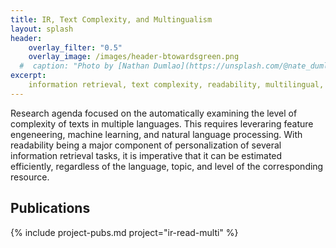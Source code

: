 ```yaml
---
title: IR, Text Complexity, and Multingualism
layout: splash
header:
    overlay_filter: "0.5"
    overlay_image: /images/header-btowardsgreen.png
  #  caption: "Photo by [Nathan Dumlao](https://unsplash.com/@nate_dumlao?utm_source=unsplash&utm_medium=referral&utm_content=creditCopyText) on [Unsplash](https://unsplash.com/s/photos/pages?utm_source=unsplash&utm_medium=referral&utm_content=creditCopyText)"
excerpt:
    information retrieval, text complexity, readability, multilingual, machine learning
---
```

Research agenda focused on the automatically examining the level of complexity of texts in multiple languages. This requires leveraring feature engeneering, machine learning, and natural language processing. With readability being a major component of personalization of several information retrieval tasks, it is imperative that it can be estimated efficiently, regardless of the language, topic, and level of the corresponding resource. 

## Publications
{% include project-pubs.md project="ir-read-multi" %}
